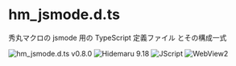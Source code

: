 # hm_jsmode.d.ts

秀丸マクロの jsmode 用の TypeScript 定義ファイル とその構成一式

![hm_jsmode.d.ts v0.8.0](https://img.shields.io/badge/hm__jsmode.d.ts-v0.7.0-6479ff.svg)
![Hidemaru 9.18](https://img.shields.io/badge/Hidemaru-v9.18-6479ff.svg)
![JScript](https://img.shields.io/badge/JScript-OK-6479ff.svg)
![WebView2](https://img.shields.io/badge/WebView2-OK-6479ff.svg)
